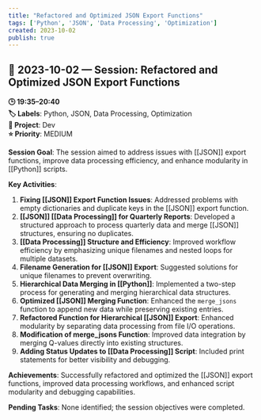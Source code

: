 ```yaml
---
title: "Refactored and Optimized JSON Export Functions"
tags: ['Python', 'JSON', 'Data Processing', 'Optimization']
created: 2023-10-02
publish: true
---
```


## 📅 2023-10-02 — Session: Refactored and Optimized JSON Export Functions

**🕒 19:35–20:40**  
**🏷️ Labels**: Python, JSON, Data Processing, Optimization  
**📂 Project**: Dev  
**⭐ Priority**: MEDIUM  


**Session Goal**: The session aimed to address issues with [[JSON]] export functions, improve data processing efficiency, and enhance modularity in [[Python]] scripts.

**Key Activities**:
1. **Fixing [[JSON]] Export Function Issues**: Addressed problems with empty dictionaries and duplicate keys in the [[JSON]] export function.
2. **[[JSON]] [[Data Processing]] for Quarterly Reports**: Developed a structured approach to process quarterly data and merge [[JSON]] structures, ensuring no duplicates.
3. **[[Data Processing]] Structure and Efficiency**: Improved workflow efficiency by emphasizing unique filenames and nested loops for multiple datasets.
4. **Filename Generation for [[JSON]] Export**: Suggested solutions for unique filenames to prevent overwriting.
5. **Hierarchical Data Merging in [[Python]]**: Implemented a two-step process for generating and merging hierarchical data structures.
6. **Optimized [[JSON]] Merging Function**: Enhanced the `merge_jsons` function to append new data while preserving existing entries.
7. **Refactored Function for Hierarchical [[JSON]] Export**: Enhanced modularity by separating data processing from file I/O operations.
8. **Modification of merge_jsons Function**: Improved data integration by merging Q-values directly into existing structures.
9. **Adding Status Updates to [[Data Processing]] Script**: Included print statements for better visibility and debugging.

**Achievements**: Successfully refactored and optimized the [[JSON]] export functions, improved data processing workflows, and enhanced script modularity and debugging capabilities.

**Pending Tasks**: None identified; the session objectives were completed.
